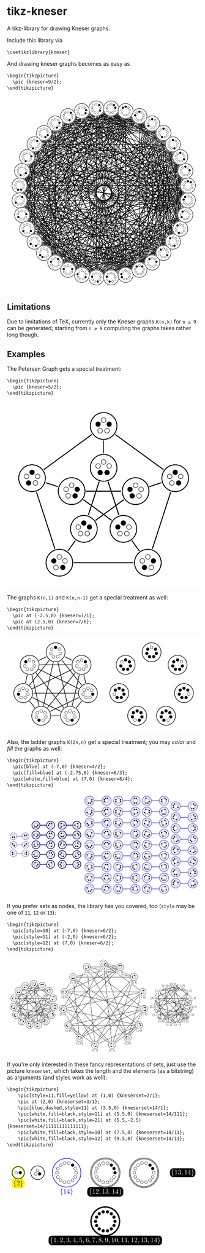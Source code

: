# tikz-kneser
A tikz-library for drawing Kneser graphs.

Include this library via
``` Tex
\usetikzlibrary{kneser}
```

And drawing kneser graphs becomes as easy as
``` Tex
\begin{tikzpicture}
  \pic {kneser=9/2};
\end{tikzpicture}
```
![](https://github.com/PH111P/tikz-kneser/blob/master/pics/K_9_2.png)


Limitations
--

Due to limitations of TeX, currently only the Kneser graphs `K(n,k)` for `n ≤ 9` can be generated; 
starting from `n ≥ 8` computing the graphs takes rather long though.

Examples
---

The Petersen Graph gets a special treatment:

``` Tex
\begin{tikzpicture}
  \pic {kneser=5/2};
\end{tikzpicture}
```
![](https://github.com/PH111P/tikz-kneser/blob/master/pics/K_5_2.png)


The graphs `K(n,1)` and `K(n,n-1)` get a special treatment as well:

``` Tex
\begin{tikzpicture}
  \pic at (-2.5,0) {kneser=7/1};
  \pic at (2.5,0) {kneser=7/6};
\end{tikzpicture}
```
![](https://github.com/PH111P/tikz-kneser/blob/master/pics/K_7_1_7_6.png)

Also, the ladder graphs `K(2n,n)` get a special treatment; you may _color_ and _fill_ the graphs as well:

``` Tex
\begin{tikzpicture}
  \pic[blue] at (-7,0) {kneser=4/2};
  \pic[fill=blue] at (-2.75,0) {kneser=6/3};
  \pic[white,fill=blue] at (7,0) {kneser=8/4};
\end{tikzpicture}
```
![](https://github.com/PH111P/tikz-kneser/blob/master/pics/ladders.png)

If you prefer sets as nodes, the library has you covered, too (`style` may be one of `11`, `12` or `13`):

``` Tex
\begin{tikzpicture}
  \pic[style=10] at (-7,0) {kneser=6/2};
  \pic[style=11] at (-2,0) {kneser=6/2};
  \pic[style=12] at (7,0) {kneser=6/2};
\end{tikzpicture}
```
![](https://github.com/PH111P/tikz-kneser/blob/master/pics/styles.png)

If you're only interested in these fancy representations of sets, just use the picture `kneserset`, 
which takes the length and the elements (as a bitstring) as arguments (and styles work as well):

``` Tex
\begin{tikzpicture}
    \pic[style=11,fill=yellow] at (1,0) {kneserset=2/1};
    \pic at (2,0) {kneserset=3/1};
    \pic[blue,dashed,style=11] at (3.5,0) {kneserset=14/1};
    \pic[white,fill=black,style=11] at (5.5,0) {kneserset=14/111};
    \pic[white,fill=black,style=21] at (5.5,-2.5) {kneserset=14/11111111111111};
    \pic[white,fill=black,style=10] at (7.5,0) {kneserset=14/11};
    \pic[white,fill=black,style=12] at (9.5,0) {kneserset=14/11};
\end{tikzpicture}
```
![](https://github.com/PH111P/tikz-kneser/blob/master/pics/kneserset.png)
